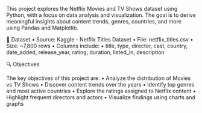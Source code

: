 This project explores the Netflix Movies and TV Shows dataset using Python, with a focus on data analysis and visualization. The goal is to derive meaningful insights about content trends, genres, countries, and more using Pandas and Matplotlib.

📂 Dataset
	•	Source: Kaggle - Netflix Titles Dataset
	•	File: netflix_titles.csv
	•	Size: ~7,800 rows
	•	Columns include:
	•	title, type, director, cast, country, date_added, release_year, rating, duration, listed_in, description

🔍 Objectives

The key objectives of this project are:
	•	Analyze the distribution of Movies vs TV Shows
	•	Discover content trends over the years
	•	Identify top genres and most active countries
	•	Explore the ratings assigned to Netflix content
	•	Highlight frequent directors and actors
	•	Visualize findings using charts and graphs